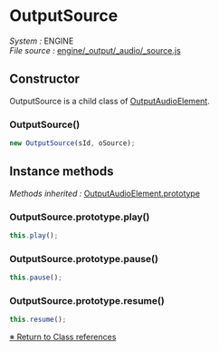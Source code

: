 # OutputSource


_System :_ ENGINE  
_File source :_ [engine/_output/_audio/_source.js](https://github.com/de-sign/DBZ-Versus/blob/master/src/assets/js/engine/_output/_audio/_source.js)

## Constructor

OutputSource is a child class of [OutputAudioElement](OutputAudioElement.md).
### OutputSource()

```javascript
new OutputSource(sId, oSource);
```


## Instance methods
_Methods inherited :_ [OutputAudioElement.prototype](OutputAudioElement.md#instance-methods) 

### OutputSource.prototype.play()

```javascript
this.play();
```

### OutputSource.prototype.pause()

```javascript
this.pause();
```

### OutputSource.prototype.resume()

```javascript
this.resume();
```


<link rel="stylesheet" href="../_doc.css" />

[&#8251; Return to Class references](References.md)